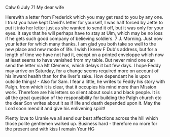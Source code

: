  Calw 6 July 71
My dear wife

Herewith a letter from Frederick which you may get read to you by any one. I trust you have kept David's letter for yourself, I was half forced by Jette to put it into her letter just as she wanted to send it off, but it was only for your eyes. it says that he will perhaps have to stay at Ulm, which may be no loss if he gets such good company of believing soldiers. 
7 J. Morning. Just now your letter for which many thanks. I am glad you both take so well to the new place and new mode of life. I wish I knew F Dub's address, but for a length of time we have not had it, except on a printed enveloppe which now at least seems to have vanished from my table. But never mind one can send the letter via Mt Clemens, which delays it but few days. I hope Feddy may arrive on Saturday, for a change seems required more on account of his inward health than for the liver's sake. How dependant he is upon outside things! - Also for Sam. I fear a little, he writes to Feddy his story with Palgh. from which it is clear, that it occupies his mind more than Mission work. Therefore are his letters so silent about souls and black people. It is all the great question of the responsibility for building the Palgh church etc the dear Son writes about it as if life and death depended upon it. May the Lord soon mend it and give his enlivening spirit!

Plenty love to Uranie we all send our best affections across the hill which those polite gentlemen walked up. Business hard - therefore no more for the present and with kiss I remain
 Your HG
